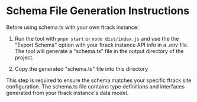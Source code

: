 # Schema File Generation Instructions

Before using schema.ts with your own ftrack instance:

1. Run the tool with `pnpm start` or `node dist/index.js` and use the the
   "Export Schema" option with your ftrack instance API info in a .env file. The
   tool will generate a "schema.ts" file in the output directory of the project.

2. Copy the generated "schema.ts" file into this directory

This step is required to ensure the schema matches your specific ftrack site
configuration. The schema.ts file contains type definitions and interfaces
generated from your ftrack instance's data model.
